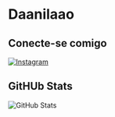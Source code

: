# Daanilaao

## Conecte-se comigo
[![Instagram](https://img.shields.io/badge/Instagram-000?style=for-the-badge&logo=instagram)](https://www.instagram.com/https://www.instagram.com/danilo.afdm//)


## GitHUb Stats
![GitHub Stats](https://github-readme-stats.vercel.app/api?username=Daanilao&theme=transparent&bg_color=000&border_color=30A3DC&show_icons=true&icon_color=30A3DC&title_color=E94D5F&text_color=FFF)


